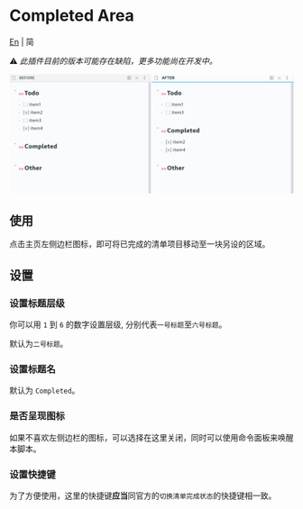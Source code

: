 # Completed Area

[En](https://github.com/DahaWong/obsidian-completed/blob/main/README.md) | 简

⚠️ *此插件目前的版本可能存在缺陷，更多功能尚在开发中。*

![Demo](https://raw.githubusercontent.com/DahaWong/obsidian-completed-area/main/demo.png)

## 使用
点击主页左侧边栏图标，即可将已完成的清单项目移动至一块另设的区域。

## 设置

### 设置标题层级
你可以用 `1` 到 `6` 的数字设置层级, 分别代表`一号标题`至`六号标题`。

默认为`二号标题`。

### 设置标题名
默认为 `Completed`。

### 是否呈现图标
如果不喜欢左侧边栏的图标，可以选择在这里关闭，同时可以使用命令面板来唤醒本脚本。

### 设置快捷键
为了方便使用，这里的快捷键**应当**同官方的`切换清单完成状态`的快捷键相一致。
